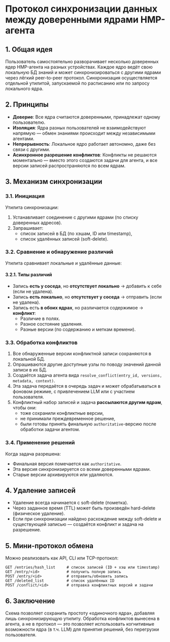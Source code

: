 # Протокол синхронизации данных между доверенными ядрами HMP-агента

## 1. Общая идея

Пользователь самостоятельно разворачивает несколько доверенных ядер HMP-агента на разных устройствах. Каждое ядро ведёт свою локальную БД знаний и может синхронизироваться с другими ядрами через лёгкий peer-to-peer протокол. Синхронизация осуществляется отдельной утилитой, запускаемой по расписанию или по запросу локального ядра.

## 2. Принципы

- **Доверие**: Все ядра считаются доверенными, принадлежат одному пользователю.
- **Изоляция**: Ядра разных пользователей не взаимодействуют напрямую — обмен знаниями происходит между независимыми агентами.
- **Непрерывность**: Локальное ядро работает автономно, даже без связи с другими.
- **Асинхронное разрешение конфликтов**: Конфликты не решаются моментально — вместо этого создаются задачи для агента, и все версии записей распространяются по всем ядрам.

## 3. Механизм синхронизации

### 3.1. Инициация

Утилита синхронизации:

1. Устанавливает соединение с другими ядрами (по списку доверенных адресов).
2. Запрашивает:
   - список записей в БД (по хэшам, ID или timestamp),
   - список удалённых записей (soft-delete).

### 3.2. Сравнение и обнаружение различий

Утилита сравнивает локальные и удалённые данные:

#### 3.2.1. Типы различий

- Запись **есть у соседа**, но **отсутствует локально** → добавить к себе (если не удалена).
- Запись **есть локально**, но **отсутствует у соседа** → отправить (если не удалена).
- Запись есть **в обоих ядрах**, но различается содержимое → **конфликт**:
  - Различие в полях.
  - Разное состояние удаления.
  - Разные версии (по содержанию и меткам времени).

### 3.3. Обработка конфликтов

1. Все обнаруженные версии конфликтной записи сохраняются в локальной БД.
2. Опрашиваются другие доступные узлы по поводу значений данной записи в их БД.
3. Создаётся задача агента вида `resolve_conflict(entry_id, versions, metadata, context)`.
4. Эта задача передаётся в очередь задач и может обрабатываться в фоновом режиме, с привлечением LLM или с участием пользователя.
5. Конфликтный набор записей и задача **рассылаются другим ядрам**, чтобы они:
   - тоже сохранили конфликтные версии,
   - не принимали преждевременное решение,
   - были готовы принять финальную `authoritative`-версию после обработки задачи агентом.

### 3.4. Применение решений

Когда задача разрешена:

- Финальная версия помечается как `authoritative`.
- Эта версия синхронизируется со всеми доверенными ядрами.
- Старые версии архивируются или удаляются.

## 4. Удаление записей

- Удаление всегда начинается с soft-delete (пометка).
- Через заданное время (TTL) может быть произведён hard-delete (физическое удаление).
- Если при синхронизации найдено расхождение между soft-delete и существующей записью — создаётся конфликт и задача на разрешение.

## 5. Мини-протокол обмена

Можно реализовать как API, CLI или TCP-протокол:

```http
GET /entries/hash_list     # список записей (ID + хэш или timestamp)
GET /entry/<id>            # получить полную запись
POST /entry/<id>           # отправить/обновить запись
GET /deleted_list          # список удалённых ID
POST /conflict/<id>        # отправка конфликтных версий и задачи
```

## 6. Заключение

Схема позволяет сохранить простоту «одиночного ядра», добавляя лишь синхронизирующую утилиту. Обработка конфликтов вынесена в агента, а не в протокол — это позволяет использовать когнитивные возможности ядра (в т.ч. LLM) для принятия решений, без перегрузки пользователя.
